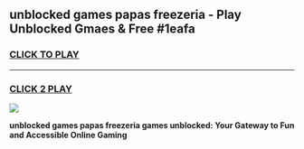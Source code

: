 
## unblocked games papas freezeria - Play Unblocked Gmaes & Free #1eafa
<h3>
<a href="https://news.freeplayer.one?title=unblocked_games_papas_freezeria&ref=24F">CLICK TO PLAY</a></h3>
<hr>

<h3>
<a href="https://news.freeplayer.one?title=unblocked_games_papas_freezeria&ref=24F">CLICK 2 PLAY</a>
  
</h3>

<a href="https://news.freeplayer.one?title=unblocked_games_papas_freezeria&ref=24F/"><img src="https://clearcache.store/games.png"></a>


**unblocked games papas freezeria games unblocked: Your Gateway to Fun and Accessible Online Gaming**

